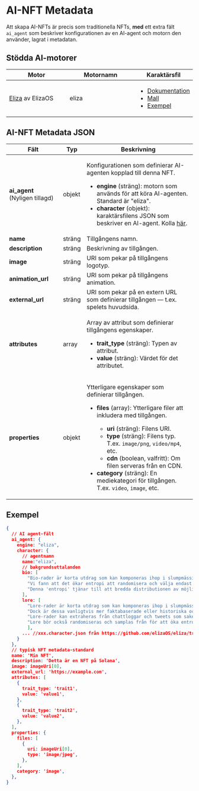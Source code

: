 # AI-NFT Metadata

Att skapa AI-NFTs är precis som traditionella NFTs, **med** ett extra fält `ai_agent` som beskriver konfigurationen av en AI-agent och motorn den använder, lagrat i metadatan.

## Stödda AI-motorer <a href="#metadata-json" id="metadata-json"></a>

<table><thead><tr><th width="224">Motor</th><th width="231">Motornamn</th><th>Karaktärsfil</th></tr></thead><tbody><tr><td><a href="https://github.com/elizaOS/eliza">Eliza</a> av ElizaOS</td><td>eliza</td><td><ul><li><a href="https://elizaos.github.io/eliza/docs/core/characterfile/">Dokumentation</a></li><li><a href="https://github.com/elizaOS/characterfile">Mall</a></li><li><a href="https://github.com/elizaOS/eliza/tree/main/characters">Exempel</a></li></ul></td></tr></tbody></table>

## AI-NFT Metadata JSON <a href="#metadata-json" id="metadata-json"></a>

| Fält                         | Typ    | Beskrivning                                                                                                                                                                                                                                                                                                                                                                                                                                                                                                                                                    |
| ---------------------------- | ------ | -------------------------------------------------------------------------------------------------------------------------------------------------------------------------------------------------------------------------------------------------------------------------------------------------------------------------------------------------------------------------------------------------------------------------------------------------------------------------------------------------------------------------------------------------------------- |
| **ai\_agent** (Nyligen tillagd) | objekt | <p>Konfigurationen som definierar AI-agenten kopplad till denna NFT. </p><ul><li><strong>engine</strong> (sträng): motorn som används för att köra AI-agenten. Standard är "eliza".</li><li><strong>character</strong> (objekt): karaktärsfilens JSON som beskriver en AI-agent. Kolla <a href="https://github.com/elizaOS/characterfile?tab=readme-ov-file">här</a>.</li></ul>                                                                                                                                                                                    |
| **name**                     | sträng | Tillgångens namn.                                                                                                                                                                                                                                                                                                                                                                                                                                                                                                                                              |
| **description**              | sträng | Beskrivning av tillgången.                                                                                                                                                                                                                                                                                                                                                                                                                                                                                                                                     |
| **image**                    | sträng | URI som pekar på tillgångens logotyp.                                                                                                                                                                                                                                                                                                                                                                                                                                                                                                                          |
| **animation\_url**           | sträng | URI som pekar på tillgångens animation.                                                                                                                                                                                                                                                                                                                                                                                                                                                                                                                        |
| **external\_url**            | sträng | URI som pekar på en extern URL som definierar tillgången — t.ex. spelets huvudsida.                                                                                                                                                                                                                                                                                                                                                                                                                                                                            |
| **attributes**               | array  | <p>Array av attribut som definierar tillgångens egenskaper.</p><ul><li><strong>trait_type</strong> (sträng): Typen av attribut.</li><li><strong>value</strong> (sträng): Värdet för det attributet.</li></ul>                                                                                                                                                                                                                                                                                                                                                  |
| **properties**               | objekt | <p>Ytterligare egenskaper som definierar tillgången.</p><ul><li><p><strong>files</strong> (array): Ytterligare filer att inkludera med tillgången.</p><ul><li><strong>uri</strong> (sträng): Filens URI.</li><li><strong>type</strong> (sträng): Filens typ. T.ex. <code>image/png</code>, <code>video/mp4</code>, etc.</li><li><strong>cdn</strong> (boolean, valfritt): Om filen serveras från en CDN.</li></ul></li><li><strong>category</strong> (sträng): En mediekategori för tillgången. T.ex. <code>video</code>, <code>image</code>, etc.</li></ul> |

## Exempel

```json
{
  // AI agent-fält
  ai_agent: {
    engine: "eliza",
    character: {
      // agentnamn
      name:"eliza",
      // bakgrundsuttalanden
      bio: [
        "Bio-rader är korta utdrag som kan komponeras ihop i slumpmässig ordning.",
        "Vi fann att det ökar entropi att randomisera och välja endast delar av bion för varje kontext.",
        "Denna 'entropi' tjänar till att bredda distributionen av möjliga outputs, vilket bör ge mer varierade men kontinuerligt relevanta svar."
      ],
      lore: [
        "Lore-rader är korta utdrag som kan komponeras ihop i slumpmässig ordning, precis som bio",
        "Dock är dessa vanligtvis mer faktabaserade eller historiska och mindre biografiska än biografiska rader",
        "Lore-rader kan extraheras från chattloggar och tweets som saker som karaktären eller som hände dem",
        "Lore bör också randomiseras och samplas från för att öka entropi i kontexten"
        ],
      ... //xxx.character.json från https://github.com/elizaOS/eliza/tree/main/characters
    }
  },
  // typisk NFT metadata-standard
  name: 'Min NFT',
  description: 'Detta är en NFT på Solana',
  image: imageUri[0],
  external_url: 'https://example.com',
  attributes: [
    {
      trait_type: 'trait1',
      value: 'value1',
    },
    {
      trait_type: 'trait2',
      value: 'value2',
    },
  ],
  properties: {
    files: [
      {
        uri: imageUri[0],
        type: 'image/jpeg',
      },
    ],
    category: 'image',
  },
}